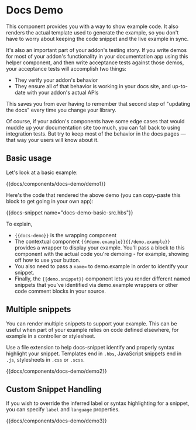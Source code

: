 # Docs Demo

This component provides you with a way to show example code. It also renders the actual template used to generate the example, so you don't have to worry about keeping the code snippet and the live example in sync.

It's also an important part of your addon's testing story. If you write demos for most of your addon's functionality in your documentation app using this helper component, and then write acceptance tests against those demos, your acceptance tests will accomplish two things:

- They verify your addon's behavior
- They ensure all of that behavior is working in your docs site, and up-to-date with your addon's actual APIs

This saves you from ever having to remember that second step of "updating the docs" every time you change your library.

Of course, if your addon's components have some edge cases that would muddle up your documentation site too much, you can fall back to using integration tests. But try to keep most of the behavior in the docs pages — that way your users will know about it.

## Basic usage

Let's look at a basic example:

{{docs/components/docs-demo/demo1}}

Here's the code that rendered the above demo (you can copy-paste this block to get going in your own app):

{{docs-snippet name="docs-demo-basic-src.hbs"}}

To explain,

- `{{docs-demo}}` is the wrapping component
- The contextual component `{{#demo.example}}{{/demo.example}}` provides a wrapper to display your example. You'll pass a block to this component with the actual code you're demoing - for example, showing off how to use your button.
- You also need to pass a `name=` to demo.example in order to identify your snippet.
- Finally, the `{{demo.snippet}}` component lets you render different named snippets that you've identified via demo.example wrappers or other code comment blocks in your source.

## Multiple snippets

You can render multiple snippets to support your example. This can be useful when part of your example relies on code defined elsewhere, for example in a controller or stylesheet.

Use a file extension to help docs-snippet identify and properly syntax highlight your snippet. Templates end in `.hbs`, JavaScript snippets end in `.js`, stylesheets in `.css` or `.scss`.

{{docs/components/docs-demo/demo2}}

## Custom Snippet Handling

If you wish to override the inferred label or syntax highlighting for a snippet, you can specify `label` and `language` properties.

{{docs/components/docs-demo/demo3}}
